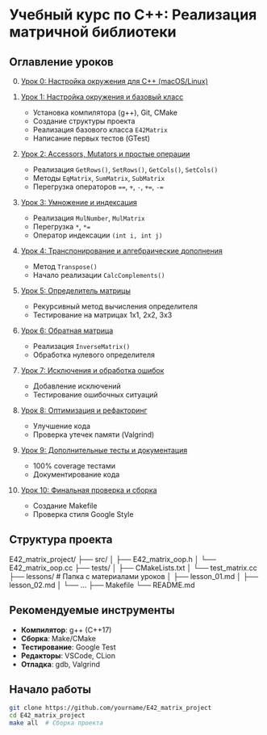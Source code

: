 # Учебный курс по C++: Реализация матричной библиотеки

## Оглавление уроков

0. [Урок 0: Настройка окружения для C++ (macOS/Linux)](./lessons/lesson_00.md)
1. [Урок 1: Настройка окружения и базовый класс](./lessons/lesson-01.md)
   - Установка компилятора (g++), Git, CMake
   - Создание структуры проекта
   - Реализация базового класса `E42Matrix`
   - Написание первых тестов (GTest)

2. [Урок 2: Accessors, Mutators и простые операции](./lessons/lesson_02.md)
   - Реализация `GetRows()`, `SetRows()`, `GetCols()`, `SetCols()`
   - Методы `EqMatrix`, `SumMatrix`, `SubMatrix`
   - Перегрузка операторов `==`, `+`, `-`, `+=`, `-=`

3. [Урок 3: Умножение и индексация](./lessons/lesson_03.md)
   - Реализация `MulNumber`, `MulMatrix`
   - Перегрузка `*`, `*=`
   - Оператор индексации `(int i, int j)`

4. [Урок 4: Транспонирование и алгебраические дополнения](./lessons/lesson_04.md)
   - Метод `Transpose()`
   - Начало реализации `CalcComplements()`

5. [Урок 5: Определитель матрицы](./lessons/lesson_05.md)
   - Рекурсивный метод вычисления определителя
   - Тестирование на матрицах 1x1, 2x2, 3x3

6. [Урок 6: Обратная матрица](./lessons/lesson_06.md)
   - Реализация `InverseMatrix()`
   - Обработка нулевого определителя

7. [Урок 7: Исключения и обработка ошибок](./lessons/lesson_07.md)
   - Добавление исключений
   - Тестирование ошибочных ситуаций

8. [Урок 8: Оптимизация и рефакторинг](./lessons/lesson_08.md)
   - Улучшение кода
   - Проверка утечек памяти (Valgrind)

9. [Урок 9: Дополнительные тесты и документация](./lessons/lesson_09.md)
   - 100% coverage тестами
   - Документирование кода

10. [Урок 10: Финальная проверка и сборка](./lessons/lesson_10.md)
    - Создание Makefile
    - Проверка стиля Google Style

## Структура проекта
E42_matrix_project/
├── src/
│   ├── E42_matrix_oop.h
│   └── E42_matrix_oop.cc
├── tests/
│   ├── CMakeLists.txt
│   └── test_matrix.cc
├── lessons/          # Папка с материалами уроков
│   ├── lesson_01.md
│   ├── lesson_02.md
│   └── ...
├── Makefile
└── README.md

## Рекомендуемые инструменты
- **Компилятор**: g++ (C++17)
- **Сборка**: Make/CMake
- **Тестирование**: Google Test
- **Редакторы**: VSCode, CLion
- **Отладка**: gdb, Valgrind

## Начало работы
```bash
git clone https://github.com/yourname/E42_matrix_project
cd E42_matrix_project
make all  # Сборка проекта
```
